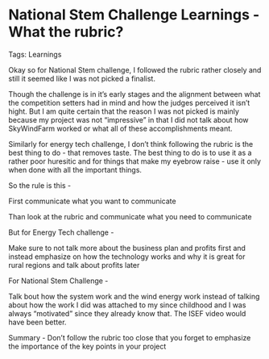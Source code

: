 # National Stem Challenge Learnings - What the rubric?

Tags: Learnings

Okay so for National Stem challenge, I followed the rubric rather closely and still it seemed like I was not picked a finalist.

Though the challenge is in it’s early stages and the alignment between what the competition setters had in mind and how the judges perceived it isn’t hight. But I am quite certain that the reason I was not picked is mainly because my project was not “impressive” in that I did not talk about how SkyWindFarm worked or what all of these accomplishments meant. 

Similarly for energy tech challenge, I don’t think following the rubric is the best thing to do - that removes taste. The best thing to do is to use it as a rather poor huresitic and for things that make my eyebrow raise - use it only when done with all the important things. 

So the rule is this - 

First communicate what you want to communicate

Than look at the rubric and communicate what you need to communicate

But for Energy Tech challenge - 

Make sure to not talk more about the business plan and profits first and instead emphasize on how the technology works and why it is great for rural regions and talk about profits later

For National Stem Challenge - 

Talk bout how the system work and the wind energy work instead of talking about how the work I did was attached to my since childhood and I was always “motivated” since they already know that. The ISEF video would have been better. 

Summary - Don’t follow the rubric too close that you forget to emphasize the importance of the key points in your project